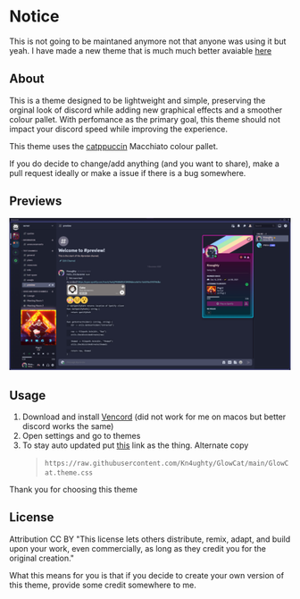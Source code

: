 # Notice
This is not going to be maintaned anymore not that anyone was using it but yeah. I have made a new theme that is much much better avaiable [here](https://github.com/Kn4ughty/Nori/tree/main)

## About
This is a theme designed to be lightweight and simple, preserving the orginal look of discord while adding new graphical effects and a smoother colour pallet. With perfomance as the primary goal, this theme should not impact your discord speed while improving the experience.

This theme uses the [catppuccin](https://github.com/catppuccin/catppuccin) Macchiato colour pallet. 

If you do decide to change/add anything (and you want to share), make a pull request ideally or make a issue if there is a bug somewhere.

## Previews
<img src="assets/Screenshot1.png"/>

## Usage

1. Download and install [Vencord](https://vencord.dev/) (did not work for me on macos but better discord works the same)
2. Open settings and go to themes
3. To stay auto updated put [this](https://raw.githubusercontent.com/Kn4ughty/GlowCat/main/GlowCat.theme.css) link as the thing.
    Alternate copy
    > `https://raw.githubusercontent.com/Kn4ughty/GlowCat/main/GlowCat.theme.css`

Thank you for choosing this theme

## License
Attribution
CC BY
"This license lets others distribute, remix, adapt, and build upon your work, even commercially, as long as they credit you for the original creation."

What this means for you is that if you decide to create your own version of this theme, provide some credit somewhere to me. 
